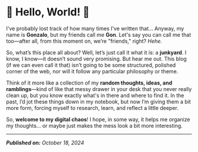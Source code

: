 # 👾 Hello, World! 👾

I've probably lost track of how many times I've written that... Anyway, my name is **Gonzalo**, but my friends call me **Gon**. Let's say you can call me that too—after all, from this moment on, we’re "friends," right? _Hehe._

So, what’s this place all about? Well, let’s just call it what it is: a **junkyard**. I know, I know—it doesn’t sound very promising. But hear me out. This blog (if we can even call it that) isn’t going to be some structured, polished corner of the web, nor will it follow any particular philosophy or theme.

Think of it more like a collection of my **random thoughts, ideas, and ramblings**—kind of like that messy drawer in your desk that you never really clean up, but you know exactly what's in there and where to find it. In the past, I’d jot these things down in my notebook, but now I’m giving them a bit more form, forcing myself to research, learn, and reflect a little deeper.

So, **welcome to my digital chaos**! I hope, in some way, it helps me organize my thoughts... or maybe just makes the mess look a bit more interesting.

---

_**Published on:** October 18, 2024_

